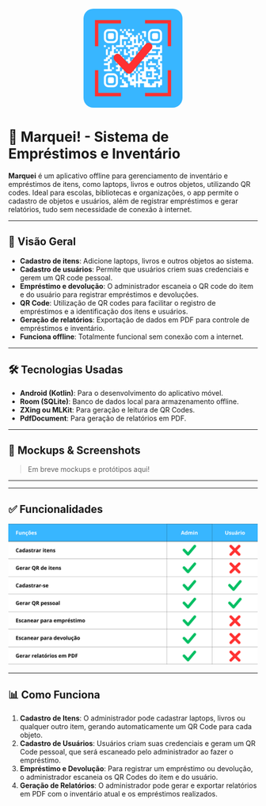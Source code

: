<p align="center">
  <img src="docs/mockups_e_outros/Marquei_Logo.png" alt="Logo do Marquei" width="200" style="border-radius: 20px;"/>
</p>

# 📱 Marquei! - Sistema de Empréstimos e Inventário

**Marquei** é um aplicativo offline para gerenciamento de inventário e empréstimos de itens, como laptops, livros e outros objetos, utilizando QR codes. Ideal para escolas, bibliotecas e organizações, o app permite o cadastro de objetos e usuários, além de registrar empréstimos e gerar relatórios, tudo sem necessidade de conexão à internet.

---

## 🧠 Visão Geral

- **Cadastro de itens**: Adicione laptops, livros e outros objetos ao sistema.
- **Cadastro de usuários**: Permite que usuários criem suas credenciais e gerem um QR code pessoal.
- **Empréstimo e devolução**: O administrador escaneia o QR code do item e do usuário para registrar empréstimos e devoluções.
- **QR Code**: Utilização de QR codes para facilitar o registro de empréstimos e a identificação dos itens e usuários.
- **Geração de relatórios**: Exportação de dados em PDF para controle de empréstimos e inventário.
- **Funciona offline**: Totalmente funcional sem conexão com a internet.

---

## 🛠️ Tecnologias Usadas

- **Android (Kotlin)**: Para o desenvolvimento do aplicativo móvel.
- **Room (SQLite)**: Banco de dados local para armazenamento offline.
- **ZXing ou MLKit**: Para geração e leitura de QR Codes.
- **PdfDocument**: Para geração de relatórios em PDF.

---

## 📸 Mockups & Screenshots

> Em breve mockups e protótipos aqui!

---


---

## ✅ Funcionalidades

![Funções do Marquei](docs/mockups_e_outros/Funcoes_do_Marquei.png)

---

## 📊 Como Funciona

1. **Cadastro de Itens**: O administrador pode cadastrar laptops, livros ou qualquer outro item, gerando automaticamente um QR Code para cada objeto.
2. **Cadastro de Usuários**: Usuários criam suas credenciais e geram um QR Code pessoal, que será escaneado pelo administrador ao fazer o empréstimo.
3. **Empréstimo e Devolução**: Para registrar um empréstimo ou devolução, o administrador escaneia os QR Codes do item e do usuário.
4. **Geração de Relatórios**: O administrador pode gerar e exportar relatórios em PDF com o inventário atual e os empréstimos realizados.
